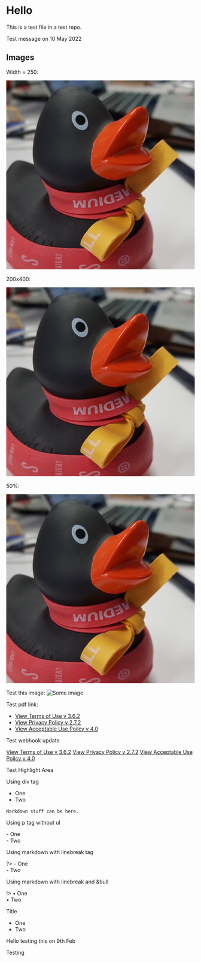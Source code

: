 # Hello

This is a test file in a test repo.

Test message on 10 May 2022
## Images

Width = 250:

![Ducky](docs/ducky_square_1.jpeg ':size=250')

200x400:

![Ducky 1](docs/ducky_square_1.jpeg ':size=200x400')

50%:

![Ducky 1](docs/ducky_square_1.jpeg ':size=50%')

Test this image:
![Some image](https://github.com/GovTechSG/developer.gov.sg/raw/master/assets/img/2%20Code%20Snap.png)

Test pdf link:
- [View Terms of Use v 3.6.2](/terms-of-use.pdf ':target=_blank') 
- [View Privacy Policy v 2.7.2](/privacy-policy-v-2.7.2.pdf ':target=_blank') 
- [View Acceptable Use Poilcy v 4.0](/mdm-aup-v4.0.pdf ':target=_blank') 

Test webhook update

<a href="terms-of-use.pdf" target="_blank">View Terms of Use v 3.6.2</a>
<a href="privacy-policy-v-2.7.2.pdf" target="_blank">View Privacy Policy v 2.7.2</a>
<a href="mdm-aup-v4.0.pdf " target="_blank">View Acceptable Use Poilcy v 4.0</a>

Test Highlight Area

Using div tag
<div class="warn">
    <ul>
        <li>One</li>
        <li>Two</li>
    </ul>

    Markdown stuff can be here.
</div>

Using p tag without ul
<p class="warn">
   - One <br>
   - Two <br>
</p>

Using markdown with linebreak tag

?> - One <br> - Two <br>

Using markdown with linebreak and &bull

!> &bull; One <br> &bull; Two <br>

<div class="tip">
    <p>Title<p>
    <ul>
        <li>One</li>
        <li>Two</li>
    </ul>
</div>

Hello testing this on 9th Feb

<summary>
    Testing
</summary>
